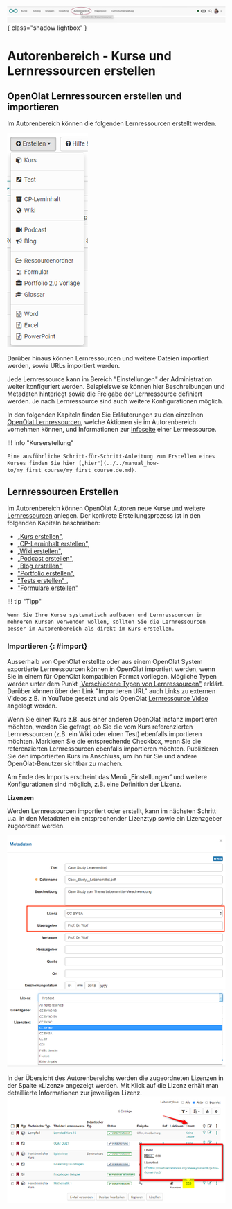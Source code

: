 ![bereiche_autorenbereich_v1_de.png](assets/bereiche_autorenbereich_v1_de.png){ class="shadow lightbox" }

# Autorenbereich - Kurse und Lernressourcen erstellen

##  OpenOlat Lernressourcen erstellen und importieren

Im Autorenbereich können die folgenden Lernressourcen erstellt
werden. 

![Erstellen: Lernressourcen](assets/erstellen161.png)

Darüber hinaus können Lernressourcen und weitere Dateien importiert
werden, sowie URLs importiert werden.



Jede Lernressource kann im Bereich "Einstellungen" der Administration weiter
konfiguriert werden. Beispielsweise können hier Beschreibungen und Metadaten hinterlegt sowie die Freigabe der Lernressource definiert werden. Je nach Lernressource sind auch weitere Konfigurationen möglich. 

In den folgenden Kapiteln finden Sie Erläuterungen zu den einzelnen [OpenOlat Lernressourcen](Various_Types_of_Learning_Resources.de.md), welche Aktionen
sie im Autorenbereich vornehmen können, und Informationen zur [Infoseite](Set_up_info_page.de.md) einer Lernressource.

!!! info "Kurserstellung"

    Eine ausführliche Schritt-für-Schritt-Anleitung zum Erstellen eines Kurses finden Sie hier [„hier"](../../manual_how-to/my_first_course/my_first_course.de.md).



## Lernressourcen Erstellen

Im Autorenbereich können OpenOlat Autoren neue Kurse und weitere
[Lernressourcen](Various_Types_of_Learning_Resources.de.md) anlegen. Der konkrete Erstellungsprozess ist in den folgenden Kapiteln beschrieben:

* [„Kurs erstellen"](../learningresources/Creating_Course.de.md), 
* [„CP-Lerninhalt erstellen"](../resource_cp/index.de.md), 
* [„Wiki erstellen"](../learningresources/Wiki.de.md), 
* [„Podcast erstellen"](../learningresources/Podcast.de.md), 
* [„Blog erstellen"](../learningresources/Blog.de.md), 
* ["Portfolio erstellen",](../area_modules/index.de.md) 
* ["Tests erstellen" ](../learningresources/Test.de.md),
* ["Formulare erstellen" ](../learningresources/Form.de.md) 


!!! tip "Tipp"

    Wenn Sie Ihre Kurse systematisch aufbauen und Lernressourcen in mehreren Kursen verwenden wollen, sollten Sie die Lernressourcen besser im Autorenbereich als direkt im Kurs erstellen.



###  Importieren {: #import}

Ausserhalb von OpenOlat erstellte oder aus einem OpenOlat System exportierte
Lernressourcen können in OpenOlat importiert werden, wenn Sie in einem für
OpenOlat kompatiblen Format vorliegen. Mögliche Typen werden unter dem Punkt
[„Verschiedene Typen von
Lernressourcen"](Various_Types_of_Learning_Resources.de.md)
erklärt. Darüber können über den Link "Importieren URL" auch Links zu externen
Videos z.B. in YouTube gesetzt und als OpenOlat [Lernressource
Video](../learningresources/Learning_resource_Video.de.md) angelegt werden.

Wenn Sie einen Kurs z.B. aus einer anderen OpenOlat Instanz importieren
möchten, werden Sie gefragt, ob Sie die vom Kurs referenzierten Lernressourcen
(z.B. ein Wiki oder einen Test) ebenfalls importieren möchten. Markieren Sie
die entsprechende Checkbox, wenn Sie die referenzierten Lernressourcen
ebenfalls importieren möchten. Publizieren Sie den importierten Kurs im
Anschluss, um ihn für Sie und andere OpenOlat-Benutzer sichtbar zu machen.

Am Ende des Imports erscheint das Menü „Einstellungen“ und weitere
Konfigurationen sind möglich, z.B. eine Definition der Lizenz.

 **Lizenzen**

Werden Lernressourcen importiert oder erstellt, kann im nächsten Schritt u.a.
in den Metadaten ein entsprechender Lizenztyp sowie ein Lizenzgeber zugeordnet werden.

![Metadaten Lizenz](assets/LizenzMgmt_01_DE2.png)
![Lizenzen zur Wahl](assets/Lizenzen.png)

  
In der Übersicht des Autorenbereichs werden die zugeordneten Lizenzen in der
Spalte «Lizenz» angezeigt werden. Mit Klick auf die Lizenz erhält man
detaillierte Informationen zur jeweiligen Lizenz.  
![](assets/Autorenbereich_Lizenz.png)